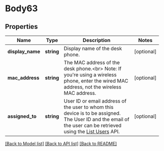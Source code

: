 # Body63

## Properties
Name | Type | Description | Notes
------------ | ------------- | ------------- | -------------
**display_name** | **string** | Display name of the desk phone. | [optional] 
**mac_address** | **string** | The MAC address of the desk phone.&lt;br&gt;  Note: If you&#39;re using a wireless phone, enter the wired MAC address, not the wireless MAC address. | [optional] 
**assigned_to** | **string** | User ID or email address of the user to whom this device is to be assigned. The User ID and the email of the user can be retrieved using the [List Users](https://marketplace.zoom.us/docs/api-reference/zoom-api/users/users) API. | [optional] 

[[Back to Model list]](../README.md#documentation-for-models) [[Back to API list]](../README.md#documentation-for-api-endpoints) [[Back to README]](../README.md)



